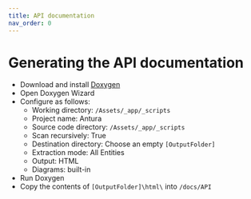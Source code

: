 ```yaml
---
title: API documentation
nav_order: 0
---
```

# Generating the API documentation

- Download and install [Doxygen](http://www.stack.nl/~dimitri/doxygen/index.html)
- Open Doxygen Wizard
- Configure as follows:
  - Working directory: `/Assets/_app/_scripts`
  - Project name: Antura
  - Source code directory: `/Assets/_app/_scripts`
  - Scan recursively: True
  - Destination directory: Choose an empty `[OutputFolder]`
  - Extraction mode: All Entities
  - Output: HTML
  - Diagrams: built-in
- Run Doxygen
- Copy the contents of `[OutputFolder]\html\` into `/docs/API`
